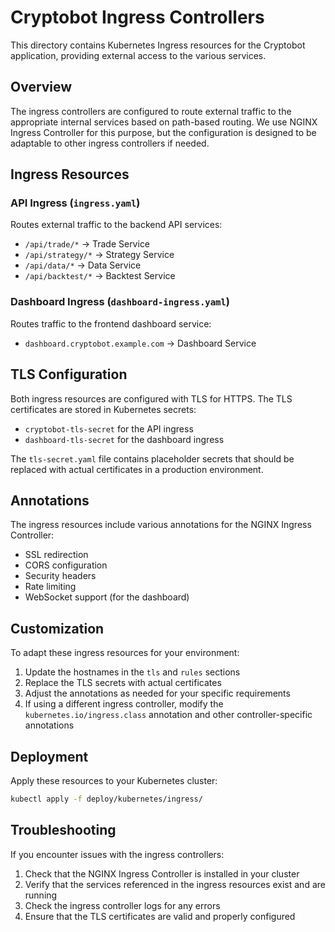 # Cryptobot Ingress Controllers

This directory contains Kubernetes Ingress resources for the Cryptobot application, providing external access to the various services.

## Overview

The ingress controllers are configured to route external traffic to the appropriate internal services based on path-based routing. We use NGINX Ingress Controller for this purpose, but the configuration is designed to be adaptable to other ingress controllers if needed.

## Ingress Resources

### API Ingress (`ingress.yaml`)

Routes external traffic to the backend API services:

- `/api/trade/*` → Trade Service
- `/api/strategy/*` → Strategy Service
- `/api/data/*` → Data Service
- `/api/backtest/*` → Backtest Service

### Dashboard Ingress (`dashboard-ingress.yaml`)

Routes traffic to the frontend dashboard service:

- `dashboard.cryptobot.example.com` → Dashboard Service

## TLS Configuration

Both ingress resources are configured with TLS for HTTPS. The TLS certificates are stored in Kubernetes secrets:

- `cryptobot-tls-secret` for the API ingress
- `dashboard-tls-secret` for the dashboard ingress

The `tls-secret.yaml` file contains placeholder secrets that should be replaced with actual certificates in a production environment.

## Annotations

The ingress resources include various annotations for the NGINX Ingress Controller:

- SSL redirection
- CORS configuration
- Security headers
- Rate limiting
- WebSocket support (for the dashboard)

## Customization

To adapt these ingress resources for your environment:

1. Update the hostnames in the `tls` and `rules` sections
2. Replace the TLS secrets with actual certificates
3. Adjust the annotations as needed for your specific requirements
4. If using a different ingress controller, modify the `kubernetes.io/ingress.class` annotation and other controller-specific annotations

## Deployment

Apply these resources to your Kubernetes cluster:

```bash
kubectl apply -f deploy/kubernetes/ingress/
```

## Troubleshooting

If you encounter issues with the ingress controllers:

1. Check that the NGINX Ingress Controller is installed in your cluster
2. Verify that the services referenced in the ingress resources exist and are running
3. Check the ingress controller logs for any errors
4. Ensure that the TLS certificates are valid and properly configured